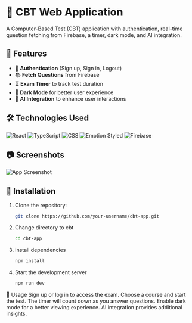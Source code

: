 # 📝 CBT Web Application

A Computer-Based Test (CBT) application with authentication, real-time question fetching from Firebase, a timer, dark mode, and AI integration.

## 🚀 Features
- 🔐 **Authentication** (Sign up, Sign in, Logout)
- 📚 **Fetch Questions** from Firebase
- ⏳ **Exam Timer** to track test duration
- 🌙 **Dark Mode** for better user experience
- 🤖 **AI Integration** to enhance user interactions

## 🛠️ Technologies Used

![React](https://img.shields.io/badge/React-20232A?style=for-the-badge&logo=react&logoColor=61DAFB)
![TypeScript](https://img.shields.io/badge/TypeScript-3178C6?style=for-the-badge&logo=typescript&logoColor=white)
![CSS](https://img.shields.io/badge/CSS-1572B6?style=for-the-badge&logo=css3&logoColor=white)
![Emotion Styled](https://img.shields.io/badge/Emotion%20Styled-DB7093?style=for-the-badge&logo=styled-components&logoColor=white)
![Firebase](https://img.shields.io/badge/Firebase-FFCA28?style=for-the-badge&logo=firebase&logoColor=black)

## 📷 Screenshots
 ![App Screenshot]('/cbt/src/logo/logo.jpeg')

## 🔧 Installation

1. Clone the repository:
   ```bash
   git clone https://github.com/your-username/cbt-app.git
   ```
2. Change directory to cbt
   ```bash
   cd cbt-app
3. install dependencies
   ```bash
   npm install
4. Start the development server   
    ```bash 
   npm run dev
 📌 Usage
Sign up or log in to access the exam.
Choose a course and start the test.
The timer will count down as you answer questions.
Enable dark mode for a better viewing experience.
AI integration provides additional insights.  
